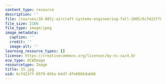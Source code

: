 ```yaml
---
content_type: resource
description: ''
file: /courses/16-885j-aircraft-systems-engineering-fall-2005/6cf421ff8579845eb4d78fe6065dab66_15.jpg
file_size: 2166
file_type: image/jpeg
image_metadata:
  caption: ''
  credit: ''
  image-alt: ''
learning_resource_types: []
license: https://creativecommons.org/licenses/by-nc-sa/4.0/
ocw_type: OCWImage
resourcetype: Image
title: 15.jpg
uid: 6cf421ff-8579-845e-b4d7-8fe6065dab66
---
```


